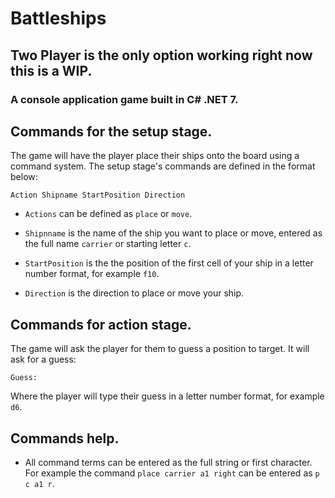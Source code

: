 # Battleships
## Two Player is the only option working right now this is a WIP.
### A console application game built in C# .NET 7.

## Commands for the setup stage.

The game will have the player place their ships onto the board using a command system. The setup stage's commands are defined in the format below:

```
Action Shipname StartPosition Direction
```

  - `Actions` can be defined as `place` or `move`.

  - `Shipnname` is the name of the ship you want to place or move, entered as the full name `carrier` or starting letter `c`.
  
  - `StartPosition` is the the position of the first cell of your ship in a letter number format, for example `f10`.

  - `Direction` is the direction to place or move your ship.


## Commands for action stage.

The game will ask the player for them to guess a position to target. It will ask for a guess:

```
Guess: 
```

Where the player will type their guess in a letter number format, for example `d6`.


## Commands help.

 - All command terms can be entered as the full string or first character. For example the command `place carrier a1 right`
   can be entered as `p c a1 r`.
